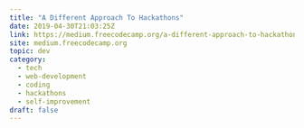 ```yaml
---
title: "A Different Approach To Hackathons"
date: 2019-04-30T21:03:25Z
link: https://medium.freecodecamp.org/a-different-approach-to-hackathons-b88960d9cb79?source=rss----336d898217ee---4
site: medium.freecodecamp.org
topic: dev
category:
  - tech
  - web-development
  - coding
  - hackathons
  - self-improvement
draft: false
---
```

